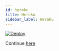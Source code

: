 ```yaml
---
id: heroku
title: Heroku
sidebar_label: Heroku
---
```



[![Deploy](https://www.herokucdn.com/deploy/button.svg)](https://heroku.com/deploy?template=https://github.com/andrewstech/alpha-video-heroku)

Continue [here](doc4.md)
